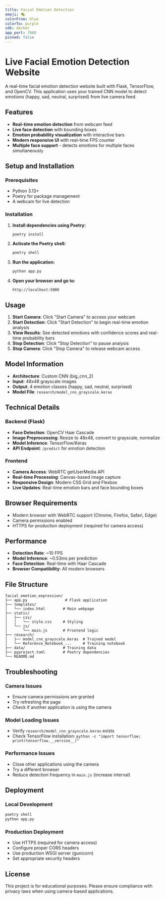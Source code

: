 ```yaml
---
title: Facial Emotion Detection
emoji: 🎭
colorFrom: blue
colorTo: purple
sdk: docker
app_port: 7860
pinned: false
---
```


# Live Facial Emotion Detection Website

A real-time facial emotion detection website built with Flask, TensorFlow, and OpenCV. This application uses your trained CNN model to detect emotions (happy, sad, neutral, surprised) from live camera feed.

## Features

- **Real-time emotion detection** from webcam feed
- **Live face detection** with bounding boxes
- **Emotion probability visualization** with interactive bars
- **Modern responsive UI** with real-time FPS counter
- **Multiple face support** - detects emotions for multiple faces simultaneously

## Setup and Installation

### Prerequisites
- Python 3.13+
- Poetry for package management
- A webcam for live detection

### Installation

1. **Install dependencies using Poetry:**
   ```bash
   poetry install
   ```

2. **Activate the Poetry shell:**
   ```bash
   poetry shell
   ```

3. **Run the application:**
   ```bash
   python app.py
   ```

4. **Open your browser and go to:**
   ```
   http://localhost:5000
   ```

## Usage

1. **Start Camera**: Click "Start Camera" to access your webcam
2. **Start Detection**: Click "Start Detection" to begin real-time emotion analysis
3. **View Results**: See detected emotions with confidence scores and real-time probability bars
4. **Stop Detection**: Click "Stop Detection" to pause analysis
5. **Stop Camera**: Click "Stop Camera" to release webcam access

## Model Information

- **Architecture**: Custom CNN (big_cnn_2)
- **Input**: 48x48 grayscale images
- **Output**: 4 emotion classes (happy, sad, neutral, surprised)
- **Model File**: `research/model_cnn_grayscale.keras`

## Technical Details

### Backend (Flask)
- **Face Detection**: OpenCV Haar Cascade
- **Image Preprocessing**: Resize to 48x48, convert to grayscale, normalize
- **Model Inference**: TensorFlow/Keras
- **API Endpoint**: `/predict` for emotion detection

### Frontend
- **Camera Access**: WebRTC getUserMedia API
- **Real-time Processing**: Canvas-based image capture
- **Responsive Design**: Modern CSS Grid and Flexbox
- **Live Updates**: Real-time emotion bars and face bounding boxes

## Browser Requirements

- Modern browser with WebRTC support (Chrome, Firefox, Safari, Edge)
- Camera permissions enabled
- HTTPS for production deployment (required for camera access)

## Performance

- **Detection Rate**: ~10 FPS
- **Model Inference**: ~0.53ms per prediction
- **Face Detection**: Real-time with Haar Cascade
- **Browser Compatibility**: All modern browsers

## File Structure

```
facial_emotion_expression/
├── app.py                 # Flask application
├── templates/
│   └── index.html        # Main webpage
├── static/
│   ├── css/
│   │   └── style.css     # Styling
│   └── js/
│       └── main.js       # Frontend logic
├── research/
│   ├── model_cnn_grayscale.keras  # Trained model
│   └── Reference_Notebook_...     # Training notebook
├── data/                 # Training data
├── pyproject.toml        # Poetry dependencies
└── README.md
```

## Troubleshooting

### Camera Issues
- Ensure camera permissions are granted
- Try refreshing the page
- Check if another application is using the camera

### Model Loading Issues
- Verify `research/model_cnn_grayscale.keras` exists
- Check TensorFlow installation: `python -c "import tensorflow; print(tensorflow.__version__)"`

### Performance Issues
- Close other applications using the camera
- Try a different browser
- Reduce detection frequency in `main.js` (increase interval)

## Deployment

### Local Development
```bash
poetry shell
python app.py
```

### Production Deployment
- Use HTTPS (required for camera access)
- Configure proper CORS headers
- Use production WSGI server (gunicorn)
- Set appropriate security headers

## License

This project is for educational purposes. Please ensure compliance with privacy laws when using camera-based applications.